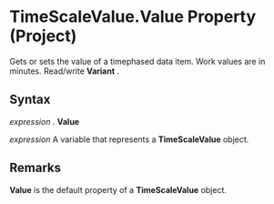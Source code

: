 
# TimeScaleValue.Value Property (Project)

Gets or sets the value of a timephased data item. Work values are in minutes. Read/write  **Variant** .


## Syntax

 _expression_ . **Value**

 _expression_ A variable that represents a **TimeScaleValue** object.


## Remarks

 **Value** is the default property of a **TimeScaleValue** object.

